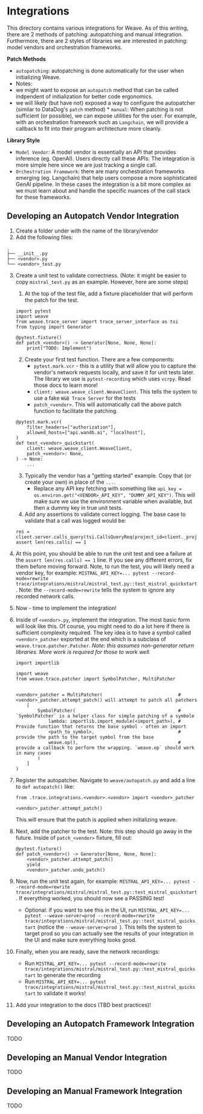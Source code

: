 <!-- Please generate readme file contents. This readme will cover the details on how to author an integration  -->

# Integrations

This directory contains various integrations for Weave. As of this writing, there are 2 methods of patching: autopatching and manual integration. Furthermore, there are 2 styles of libraries we are interested in patching: model vendors and orchestration frameworks.

**Patch Methods**

- `autopatching`: autopatching is done automatically for the user when initializing Weave.
- Notes:
- we might want to expose an `autopatch` method that can be called indpendent of initialization for better code ergonomics.
- we will likely (but have not) exposed a way to configure the autopatcher (similar to DataDog's `patch` method) \* `manual`: When patching is not sufficient (or possible), we can expose utilities for the user. For example, with an orchestration framework such as `Langchain`, we will provide a callback to fit into their program architecture more cleanly.

**Library Style**

- `Model Vendor`: A model vendor is essentially an API that provides inference (eg. OpenAI). Users directly call these APIs. The integration is more simple here since we are just tracking a single call.
- `Orchestration Framework`: there are many orchestration frameworks emerging (eg. Langchain) that help users compose a more sophisticated GenAI pipeline. In these cases the integration is a bit more complex as we must learn about and handle the specific nuances of the call stack for these frameworks.

## Developing an Autopatch Vendor Integration

1. Create a folder under with the name of the library/vendor
2. Add the following files:

```
.
├── __init__.py
├── <vendor>.py
└── <vendor>_test.py
```

3. Create a unit test to validate correctness. (Note: it might be easier to copy `mistral_test.py` as an example. However, here are some steps)

   1. At the top of the test file, add a fixture placeholder that will perform the patch for the test.

   ```
   import pytest
   import weave
   from weave.trace_server import trace_server_interface as tsi
   from typing import Generator

   @pytest.fixture()
   def patch_<vendor>() -> Generator[None, None, None]:
       print("TODO: Implement")
   ```

   2. Create your first test function. There are a few components:
      - `pytest.mark.vcr` - this is a utility that will allow you to capture the vendor's network requests locally, and save it for unit tests later. The library we use is `pytest-recording` which uses `vcrpy`. Read those docs to learn more!
      - `client: weave.weave_client.WeaveClient`. This tells the system to use a fake `W&B Trace Server` for the tests
      - `patch_<vendor>`. This will automatically call the above patch function to facilitate the patching.

   ```
   @pytest.mark.vcr(
       filter_headers=["authorization"],
       allowed_hosts=["api.wandb.ai", "localhost"],
   )
   def test_<vendor>_quickstart(
       client: weave.weave_client.WeaveClient,
       patch_<vendor>: None,
   ) -> None:
       ...
   ```

   3. Typically the vendor has a "getting started" example. Copy that (or create your own) in place of the `...`.
      - Replace any API key fetching with something like `api_key = os.environ.get("<VENDOR>_API_KEY", "DUMMY_API_KEY")`. This will make sure we use the environment variable when available, but then a dummy key in true unit tests.
   4. Add any assertions to validate correct logging. The base case to validate that a call was logged would be:

   ```
   res = client.server.calls_query(tsi.CallsQueryReq(project_id=client._project_id()))
   assert len(res.calls) == 1
   ```

4. At this point, you should be able to run the unit test and see a failure at the `assert len(res.calls) == 1` line. If you see any different errors, fix them before moving forward. Note, to run the test, you will likely need a vendor key, for example: `MISTRAL_API_KEY=... pytest --record-mode=rewrite trace/integrations/mistral/mistral_test.py::test_mistral_quickstart`. Note: the `--record-mode=rewrite` tells the system to ignore any recorded network calls.
5. Now - time to implement the integration!
6. Inside of `<vendor>.py`, implement the integration. The most basic form will look like this. Of course, you might need to do a lot here if there is sufficient complexity required. The key idea is to have a symbol called `<vendor>_patcher` exported at the end which is a subclass of `weave.trace.patcher.Patcher`. _Note: this assumes non-generator return libraries. More work is required for those to work well._

   ```
   import importlib

   import weave
   from weave.trace.patcher import SymbolPatcher, MultiPatcher


   <vendor>_patcher = MultiPatcher(                            # <vendor>_patcher.attempt_patch() will attempt to patch all patchers
       [
           SymbolPatcher(                                      # `SymbolPatcher` is a helper class for simple patching of a symbole
               lambda: importlib.import_module(<import_path>), # Provide function that returns the base symbol - often an import
               <path_to_symbol>,                               # provide the path to the target symbol from the base
               weave.op(),                                     # provide a callback to perform the wrapping. `weave.op` should work in many cases
           )
       ]
   )
   ```

7. Register the autopatcher. Navigate to `weave/autopatch.py` and add a line to `def autopatch()` like:

   ```
   from .trace.integrations.<vendor>.<vendor> import <vendor>_patcher

   <vendor>_patcher.attempt_patch()
   ```

   This will ensure that the patch is applied when initializing weave.

8. Next, add the patcher to the test. Note: this step should go away in the future. Inside of `patch_<vendor>` fixture, fill out:
   ```
   @pytest.fixture()
   def patch_<vendor>() -> Generator[None, None, None]:
       <vendor>_patcher.attempt_patch()
       yield
       <vendor>_patcher.undo_patch()
   ```
9. Now, run the unit test again, for example: `MISTRAL_API_KEY=... pytest --record-mode=rewrite trace/integrations/mistral/mistral_test.py::test_mistral_quickstart`. If everything worked, you should now see a PASSING test!
   - Optional: if you want to see this in the UI, run `MISTRAL_API_KEY=... pytest --weave-server=prod --record-mode=rewrite trace/integrations/mistral/mistral_test.py::test_mistral_quickstart` (notice the `--weave-server=prod `). This tells the system to target prod so you can actually see the results of your integration in the UI and make sure everything looks good.
10. Finally, when you are ready, save the network recordings:
    - Run `MISTRAL_API_KEY=... pytest --record-mode=rewrite trace/integrations/mistral/mistral_test.py::test_mistral_quickstart` to generate the recording
    - Run `MISTRAL_API_KEY=... pytest trace/integrations/mistral/mistral_test.py::test_mistral_quickstart` to validate it works!
11. Add your integration to the docs (TBD best practices)!

## Developing an Autopatch Framework Integration

TODO

## Developing an Manual Vendor Integration

TODO

## Developing an Manual Framework Integration

TODO
